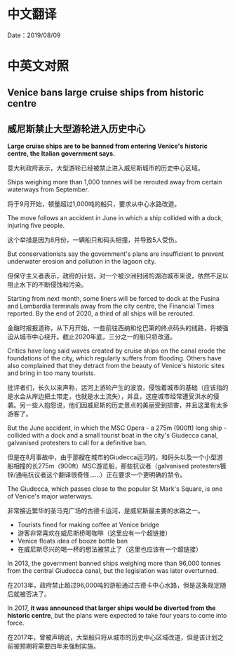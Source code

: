 # 中文翻译

Date：2019/08/09

# 中英文对照

## Venice bans large cruise ships from historic centre

## 威尼斯禁止大型游轮进入历史中心

<b>Large cruise ships are to be banned from entering Venice's historic centre, the Italian government says.</b>

意大利政府表示，大型游轮已经被禁止进入威尼斯城市的历史中心区域。

Ships weighing more than 1,000 tonnes will be rerouted away from certain waterways from September.

将于9月开始，顿量超过1,000吨的船只，要求从中心水路改道。

The move follows an accident in June in which a ship collided with a dock, injuring five people.

这个举措是因为8月份，一辆船只和码头相撞，并导致5人受伤。

But conservationists say the government's plans are insufficient to prevent underwater erosion and pollution in the lagoon city.

但保守主义者表示，政府的计划，对一个被沙洲封闭的湖泊城市来说，依然不足以阻止水下的不断侵蚀和污染。

Starting from next month, some liners will be forced to dock at the Fusina and Lombardia terminals away from the city centre, the Financial Times reported. By the end of 2020, a third of all ships will be rerouted.

金融时报报道称，从下月开始，一些前往西纳和伦巴第的终点码头的线路，将被强迫从城市中心绕开。截止2020年底，三分之一的船只将改道。

Critics have long said waves created by cruise ships on the canal erode the foundations of the city, which regularly suffers from flooding. Others have also complained that they detract from the beauty of Venice's historic sites and bring in too many tourists.

批评者们，长久以来声称，运河上游轮产生的波浪，侵蚀着城市的基础（应该指的是水会从岸边把土带走，也就是水土流失），并且，这座城市经常遭受洪水的侵袭。另一些人抱怨说，他们因威尼斯的历史景点的美丽受到损害，并且这里有太多游客了。

But the June accident, in which the MSC Opera - a 275m (900ft) long ship - collided with a dock and a small tourist boat in the city's Giudecca canal, galvanised protesters to call for a definitive ban.

但是在8月事故中，由于那艘在城市的Giudecca运河的，和码头以及一个小型游船相撞的长275m（900ft）MSC游览船，那些抗议者（galvanised protesters镀锌/通电抗议者这个翻译很奇怪……）正在要求一个更明确的禁令。

The Giudecca, which passes close to the popular St Mark's Square, is one of Venice's major waterways.

 非常接近繁华的圣马克广场的古德卡运河，是威尼斯最主要的水路之一。
 
* Tourists fined for making coffee at Venice bridge
* 游客非常喜欢在威尼斯桥喝咖啡（这里应有一个超链接）
* Venice floats idea of booze bottle ban
* 在威尼斯尽兴的喝一杯的想法被禁止了（这里也应该有一个超链接）

In 2013, the government banned ships weighing more than 96,000 tonnes from the central Giudecca canal, but the legislation was later overturned.

在2013年，政府禁止超过96,000吨的游船通过古德卡中心水路，但是这条规定随后就被否决了。

In 2017, <b>it was announced that larger ships would be diverted from the historic centre</b>, but the plans were expected to take four years to come into force.

在2017年，曾被声明说，大型船只将从城市的历史中心区域改道，但是该计划之前被预期将需要四年来强制实施。